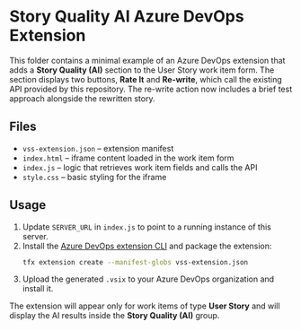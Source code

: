 # Story Quality AI Azure DevOps Extension

This folder contains a minimal example of an Azure DevOps extension that adds a **Story Quality (AI)** section to the User Story work item form. The section displays two buttons, **Rate It** and **Re-write**, which call the existing API provided by this repository. The re-write action now includes a brief test approach alongside the rewritten story.

## Files

- `vss-extension.json` – extension manifest
- `index.html` – iframe content loaded in the work item form
- `index.js` – logic that retrieves work item fields and calls the API
- `style.css` – basic styling for the iframe

## Usage

1. Update `SERVER_URL` in `index.js` to point to a running instance of this server.
2. Install the [Azure DevOps extension CLI](https://learn.microsoft.com/azure/devops/extend/develop/command-line?view=azure-devops) and package the extension:
   ```bash
   tfx extension create --manifest-globs vss-extension.json
   ```
3. Upload the generated `.vsix` to your Azure DevOps organization and install it.

The extension will appear only for work items of type **User Story** and will display the AI results inside the **Story Quality (AI)** group.
